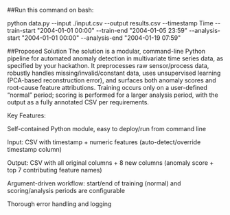 ##Run this command on bash:

python data.py 
--input ./input.csv 
--output results.csv 
--timestamp Time
--train-start "2004-01-01 00:00" 
--train-end "2004-01-05 23:59"
--analysis-start "2004-01-01 00:00"
--analysis-end "2004-01-19 07:59"


##Proposed Solution
The solution is a modular, command-line Python pipeline for automated anomaly detection in multivariate time series data, as specified by your hackathon. It preprocesses raw sensor/process data, robustly handles missing/invalid/constant data, uses unsupervised learning (PCA-based reconstruction error), and surfaces both anomaly scores and root-cause feature attributions. Training occurs only on a user-defined “normal” period; scoring is performed for a larger analysis period, with the output as a fully annotated CSV per requirements.

Key Features:

Self-contained Python module, easy to deploy/run from command line

Input: CSV with timestamp + numeric features (auto-detect/override timestamp column)

Output: CSV with all original columns + 8 new columns (anomaly score + top 7 contributing feature names)

Argument-driven workflow: start/end of training (normal) and scoring/analysis periods are configurable

Thorough error handling and logging
